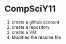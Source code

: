 # CompSciY11

1. create a github account
2. create a repository
3. create a VM
4. Modified the readme file